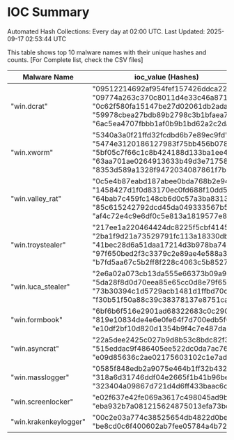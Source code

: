 # IOC Summary

Automated Hash Collections: Every day at 02:00 UTC. Last Updated: 2025-09-17 02:53:44 UTC

This table shows top 10 malware names with their unique hashes and counts. [For Complete list, check the CSV files]

| Malware Name | ioc_value (Hashes) | Count |
|--------------|--------------------|-------|
|  "win.dcrat" |  "09512214692af954fef157426ddca22b"<br> "09774a263c370c8011d4e33c46a87176"<br> "0c62f580fa15147be27d02061db2adac"<br> "59978cbea27bdb89b2798c3b1bfaea75"<br> "6ac5ea4707fbbb1af0b9b1bd62a2c2da" | 5 |
|  "win.xworm" |  "5340a3a0f21ffd32fcdbd6b7e89ec9fd"<br> "5474e3120186127983f75bb456b078aa"<br> "5bf05c7f66c1c8b424188d133ba1ee4c"<br> "63aa701ae0264913633b49d3e717588a"<br> "8353d589a1328f9472034087861f7bbc" | 5 |
|  "win.valley_rat" |  "0c5e4b87eabd187abee0bda768b2e941"<br> "1458427d1f0d83170ec0fd688f10dd55"<br> "64bab7c459fc148cb6d0c57a3ba8313e"<br> "85c615242792dcd45da049333567b557"<br> "af4c72e4c9e6df0c5e813a1819577e8f" | 5 |
|  "win.troystealer" |  "217ee1a220464424dc8225f5cbf41458"<br> "2ba1f9d21a73529791fc113a18330db9"<br> "41bec28d6a51daa17214d3b978ba7441"<br> "97f650bed2f3c3379c2e89ae4e588a3e"<br> "b7fd5aa67c5b2ff8f228c4063c5b8527" | 5 |
|  "win.luca_stealer" |  "2e6a02a073cb13da555e66373b09a9d8"<br> "5da28f8d0d70eea85e65cc0d8e79f659"<br> "73b30394c1d5729acb1481d1ffbd70c1"<br> "f30b51f50a88c39c38378137e8751cae" | 4 |
|  "win.formbook" |  "6bf6b6f516e2901ad68322683c0c2905"<br> "819e10834de4e6e0fe64f7d700edb5f0"<br> "e10df2bf10d820d1354b9f4c7e487da6" | 3 |
|  "win.asyncrat" |  "22a5dee2425c027b9d8b53c8bdc82f37"<br> "515eddac9f486405ee522dc0da7ac766"<br> "e09d85636c2ae02175603102c1e7ad83" | 3 |
|  "win.masslogger" |  "0585f848edb2a9075e464b1ff32b432d"<br> "318a6d31746ddf04e2665f1b41b96be2"<br> "323404a09867d721d4d6ff433baac6cc" | 3 |
|  "win.screenlocker" |  "e02f637e42fe069a3617c498045ad9bb"<br> "eba932b7a081215624875013efa73bdf" | 2 |
|  "win.krakenkeylogger" |  "00c2e03a774c38525654db4822d0be46"<br> "be8cd0c6f400602ab7fee05784a4b726" | 2 |